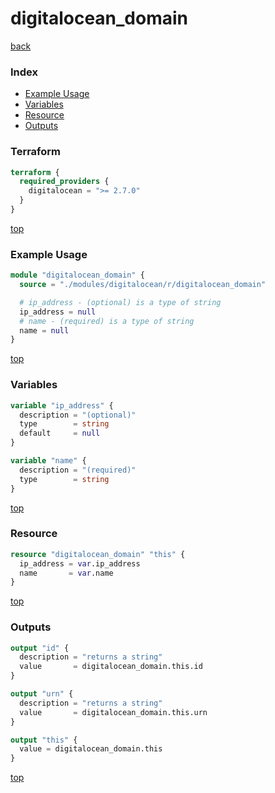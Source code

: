 # digitalocean_domain

[back](../digitalocean.md)

### Index

- [Example Usage](#example-usage)
- [Variables](#variables)
- [Resource](#resource)
- [Outputs](#outputs)

### Terraform

```terraform
terraform {
  required_providers {
    digitalocean = ">= 2.7.0"
  }
}
```

[top](#index)

### Example Usage

```terraform
module "digitalocean_domain" {
  source = "./modules/digitalocean/r/digitalocean_domain"

  # ip_address - (optional) is a type of string
  ip_address = null
  # name - (required) is a type of string
  name = null
}
```

[top](#index)

### Variables

```terraform
variable "ip_address" {
  description = "(optional)"
  type        = string
  default     = null
}

variable "name" {
  description = "(required)"
  type        = string
}
```

[top](#index)

### Resource

```terraform
resource "digitalocean_domain" "this" {
  ip_address = var.ip_address
  name       = var.name
}
```

[top](#index)

### Outputs

```terraform
output "id" {
  description = "returns a string"
  value       = digitalocean_domain.this.id
}

output "urn" {
  description = "returns a string"
  value       = digitalocean_domain.this.urn
}

output "this" {
  value = digitalocean_domain.this
}
```

[top](#index)